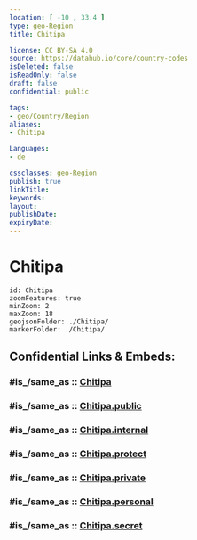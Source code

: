 ```yaml
---
location: [ -10 , 33.4 ] 
type: geo-Region
title: Chitipa

license: CC BY-SA 4.0
source: https://datahub.io/core/country-codes
isDeleted: false
isReadOnly: false
draft: false
confidential: public

tags:
- geo/Country/Region
aliases:
- Chitipa

Languages:
- de

cssclasses: geo-Region
publish: true
linkTitle: 
keywords: 
layout: 
publishDate: 
expiryDate: 
---
```


# Chitipa

```leaflet
id: Chitipa
zoomFeatures: true 
minZoom: 2 
maxZoom: 18
geojsonFolder: ./Chitipa/
markerFolder: ./Chitipa/
```


## Confidential Links & Embeds: 

### #is_/same_as :: [Chitipa](/_Standards/Earth/Continent/Africa/Africa~East/Malawi/Districts~Malawi/Chitipa.md) 

### #is_/same_as :: [Chitipa.public](/_public/Earth/Continent/Africa/Africa~East/Malawi/Districts~Malawi/Chitipa.public.md) 

### #is_/same_as :: [Chitipa.internal](/_internal/Earth/Continent/Africa/Africa~East/Malawi/Districts~Malawi/Chitipa.internal.md) 

### #is_/same_as :: [Chitipa.protect](/_protect/Earth/Continent/Africa/Africa~East/Malawi/Districts~Malawi/Chitipa.protect.md) 

### #is_/same_as :: [Chitipa.private](/_private/Earth/Continent/Africa/Africa~East/Malawi/Districts~Malawi/Chitipa.private.md) 

### #is_/same_as :: [Chitipa.personal](/_personal/Earth/Continent/Africa/Africa~East/Malawi/Districts~Malawi/Chitipa.personal.md) 

### #is_/same_as :: [Chitipa.secret](/_secret/Earth/Continent/Africa/Africa~East/Malawi/Districts~Malawi/Chitipa.secret.md)

